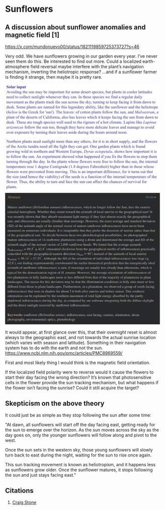 # Sunflowers

## A discussion about sunflower anomalies and magnetic field [1]

https://x.com/mundonuevo00/status/1821119859725373727?s=46

Very odd. We have sunflowers growing in our garden every year. I’ve never seen them do this. Be interested to find out more. Could a localized earth-atmosphere field reversal maybe interfere with the plant’s navigation mechanism, inverting the heliotropic response? …and if a sunflower farmer is finding it strange, then maybe it is pretty rare.

![](img/sunflower.jpg)
![](img/sunflower2.jpg)
![](img/sunflower3.jpg)

It would appear, at first glance over this, that their overnight reset is almost always to the geographic east, and not towards the actual sunrise location (which varies with season and latitude). Something in their navigation system has to do with the earth and not the sun.
https://www.ncbi.nlm.nih.gov/pmc/articles/PMC8969559/

First and most likely thing I would think is the magnetic field orientation.

If the localized field polarity were to reverse would it cause the flowers to start their day facing the wrong direction? It’s known that photosensitive cells in the flower provide the sun tracking mechanism, but what happens if the flower isn’t facing the sunrise? Could it still acquire the target?

## Skepticism on the above theory

It could just be as simple as they stop following the sun after some time:

"At dawn, all sunflowers will start off the day facing east, getting ready for the sun to emerge over the horizon. As the sun moves across the sky as the day goes on, only the younger sunflowers will follow along and pivot to the west.

Once the sun sets in the western sky, those young sunflowers will slowly turn back to east during the night, waiting for the sun to rise once again.

This sun tracking movement is known as heliotropism, and it happens less as sunflowers grow older. Once the sunflower matures, it stops following the sun and just stays facing east."

## Citations

1. [Craig Stone](https://nobulart.com)